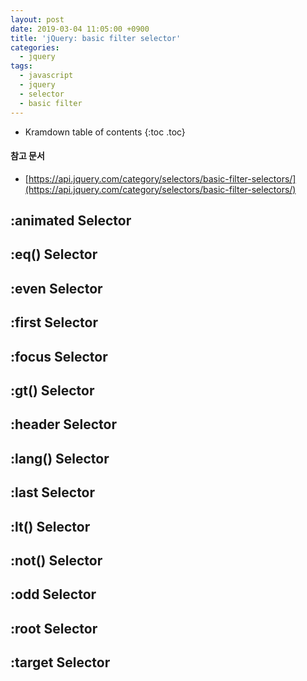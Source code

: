```yaml
---
layout: post
date: 2019-03-04 11:05:00 +0900
title: 'jQuery: basic filter selector'
categories:
  - jquery
tags:
  - javascript
  - jquery
  - selector
  - basic filter
---
```


* Kramdown table of contents
{:toc .toc}

#### 참고 문서

- [https://api.jquery.com/category/selectors/basic-filter-selectors/](https://api.jquery.com/category/selectors/basic-filter-selectors/)


## :animated Selector

## :eq() Selector

## :even Selector

## :first Selector

## :focus Selector

## :gt() Selector

## :header Selector

## :lang() Selector

## :last Selector

## :lt() Selector

## :not() Selector

## :odd Selector

## :root Selector

## :target Selector
